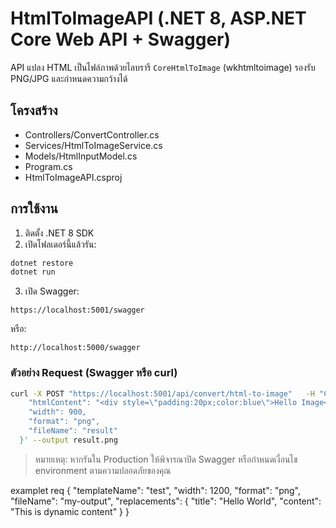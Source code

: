 # HtmlToImageAPI (.NET 8, ASP.NET Core Web API + Swagger)

API แปลง HTML เป็นไฟล์ภาพด้วยไลบรารี `CoreHtmlToImage` (wkhtmltoimage) รองรับ PNG/JPG และกำหนดความกว้างได้

## โครงสร้าง
- Controllers/ConvertController.cs
- Services/HtmlToImageService.cs
- Models/HtmlInputModel.cs
- Program.cs
- HtmlToImageAPI.csproj

## การใช้งาน
1) ติดตั้ง .NET 8 SDK
2) เปิดโฟลเดอร์นี้แล้วรัน:
```bash
dotnet restore
dotnet run
```
3) เปิด Swagger:
```
https://localhost:5001/swagger
```
หรือ:
```
http://localhost:5000/swagger
```

### ตัวอย่าง Request (Swagger หรือ curl)
```bash
curl -X POST "https://localhost:5001/api/convert/html-to-image"   -H "Content-Type: application/json"   --data '{
    "htmlContent": "<div style=\"padding:20px;color:blue\">Hello Image</div>",
    "width": 900,
    "format": "png",
    "fileName": "result"
  }' --output result.png
```

> หมายเหตุ: หากรันใน Production ให้พิจารณาปิด Swagger หรือกำหนดเงื่อนไข environment ตามความปลอดภัยของคุณ


examplet req
{
  "templateName": "test",
  "width": 1200,
  "format": "png",
  "fileName": "my-output",
  "replacements": {
    "title": "Hello World",
    "content": "This is dynamic content"
  }
}